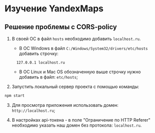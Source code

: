 # Изучение YandexMaps

## Решение проблемы с CORS-policy

1. В своей ОС в файл `hosts` необходимо добавить `localhost.ru`.
    - В ОС Windows в файл `С:/Windows/System32/drivers/etc/hosts` добавить строчку:
    ```
      127.0.0.1 localhost.ru
    ```
    - В ОС Linux и Mac OS обозначенную выше строчку нужно добавить в файл: `etc/hosts`;

2. Запустить локальный сервер проекта с помощью команды:
```bash
npm start
```

3. Для просмотра приложения использовать домен: `http://localhost.ru`;

4. В настройках api-токена - в поле "Ограничение по HTTP Referer" необходимо указать наш домен без протокола: `localhost.ru`.
